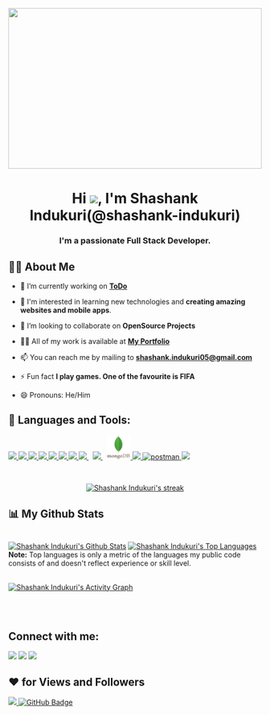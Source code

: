 <a href="#"><img width="100%" height="320" src="https://cdn-cjmik.nitrocdn.com/UjszoEMIGzQLBmRYICliaPmdTnvQlovN/assets/static/optimized/rev-5b9962b/wp-content/uploads/2020/12/full-stack-development.gif" height="175px" /></a>

<h1 align="center">Hi <img src="https://raw.githubusercontent.com/MartinHeinz/MartinHeinz/master/wave.gif" width="30px">, I'm Shashank Indukuri(@shashank-indukuri)</h1>
<h3 align="center">I'm a passionate Full Stack Developer.</h3>


## 🙋‍♂️ About Me

- 🔭 I’m currently working on **[ToDo](https://github.com/shashank-indukuri/todo)**

- 🌱 I'm interested in learning new technologies and **creating amazing websites and mobile apps**.

- 👯 I’m looking to collaborate on **OpenSource Projects**

- 👨‍💻 All of my work is available at **[My Portfolio](https://portfolio-53108.web.app/)**

- 📫 You can reach me by mailing to **shashank.indukuri05@gmail.com**

- ⚡ Fun fact **I play games. One of the favourite is FIFA**

- 😄 Pronouns: He/Him

## 🚀 Languages and Tools:

<p align="left"> 
    <a href="https://reactjs.org/" target="_blank"> <img src="https://img.icons8.com/color/48/000000/react-native.png"/> </a>
    <a href="https://developer.mozilla.org/en-US/docs/Web/JavaScript" target="_blank"> <img src="https://img.icons8.com/color/48/000000/javascript.png"/> </a> 
    <a href="https://www.w3.org/html/" target="_blank"> <img src="https://img.icons8.com/color/48/000000/html-5.png"/> </a> 
    <a href="https://www.w3schools.com/css/" target="_blank"> <img src="https://img.icons8.com/color/48/000000/css3.png"/> </a> 
    <a href="https://getbootstrap.com" target="_blank"> <img src="https://img.icons8.com/color/48/000000/bootstrap.png"/> </a> 
    <a href="https://www.python.org" target="_blank"> <img src="https://img.icons8.com/color/48/000000/python.png"/> </a> 
    <a href="https://www.java.com" target="_blank"> <img src="https://img.icons8.com/color/48/000000/java-coffee-cup-logo.png"/> </a>
    <a style="padding-right:8px;" href="https://nodejs.org" target="_blank"> <img src="https://img.icons8.com/color/48/000000/nodejs.png"/> </a> 
    <a style="padding-right:8px;" href="https://www.mysql.com/" target="_blank"> <img src="https://img.icons8.com/fluent/50/000000/mysql-logo.png"/> </a>
    <a href="https://www.mongodb.com/" target="_blank"> <img src="https://raw.githubusercontent.com/devicons/devicon/master/icons/mongodb/mongodb-original-wordmark.svg" alt="mongodb" width="48" height="48"/> </a> 
    <a href="https://firebase.google.com/" target="_blank"> <img src="https://img.icons8.com/color/48/000000/firebase.png"/> </a> 
    <a href="https://postman.com" target="_blank"> <img src="https://www.vectorlogo.zone/logos/getpostman/getpostman-icon.svg" alt="postman" width="45" height="45"/> </a>   
    <a href="https://git-scm.com/" target="_blank"> <img src="https://img.icons8.com/color/48/000000/git.png"/> </a> 
</p>

<br/>

<p align="center">
    <a href="https://github.com/shashank-indukuri">
        <img title="🔥 Get streak stats for your profile at git.io/streak-stats" alt="Shashank Indukuri's streak" src="https://github-readme-streak-stats.herokuapp.com/?user=shashank-indukuri&theme=midnight-purple&hide_border=true&stroke=0000&background=060A0CD0"/>
    </a>
</p>

## 📊 My Github Stats

  <br/>
    <a href="https://github.com/shashank-indukuri"><img alt="Shashank Indukuri's Github Stats" src="https://github-readme-stats.vercel.app/api?username=shashank-indukuri&show_icons=true&count_private=true&theme=midnight-purple&hide_border=true&bg_color=0D1117" /></a>
  <a href="https://github.com/shashank-indukuri"><img alt="Shashank Indukuri's Top Languages" src="https://github-readme-stats.vercel.app/api/top-langs/?username=shashank-indukuri&langs_count=8&count_private=true&layout=compact&theme=midnight-purple&hide_border=true&bg_color=0D1117" /></a>
  <br/>
  <b>Note:</b> Top languages is only a metric of the languages my public code consists of and doesn't reflect experience or skill level.


<br/>
<br/>

<a href="https://github.com/shashank-indukuri"><img alt="Shashank Indukuri's Activity Graph" src="https://activity-graph.herokuapp.com/graph?username=shashank-indukuri&bg_color=0D1117&color=9645F4&line=9645F4&point=FFFFFF&hide_border=true" /></a>

<br/>
<br/>

## Connect with me:
<p align="left">

<a href = "https://www.linkedin.com/in/shashank-indukuri/"><img src="https://img.icons8.com/fluent/48/000000/linkedin.png"/></a>
<a href = "https://twitter.com/Shashankvarma5"><img src="https://img.icons8.com/fluent/48/000000/twitter.png"/></a>
<a href = "https://www.instagram.com/shashank_indukuri/"><img src="https://img.icons8.com/fluent/48/000000/instagram-new.png"/></a>

</p>

## ❤ for Views and Followers
<a href="https://github.com/shashank-indukuri">
    <img src="https://komarev.com/ghpvc/?username=shashank-indukuri">
</a>
<a href="https://github.com/shashank-indukuri?tab=followers"><img src="https://img.shields.io/github/followers/shashank-indukuri?label=Followers&style=social" alt="GitHub Badge"></a>

